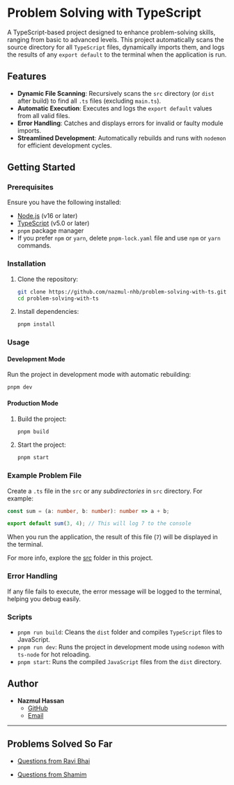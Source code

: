 # Problem Solving with TypeScript

A TypeScript-based project designed to enhance problem-solving skills, ranging from basic to advanced levels. This project automatically scans the source directory for all `TypeScript` files, dynamically imports them, and logs the results of any `export default` to the terminal when the application is run.

## Features

- **Dynamic File Scanning**: Recursively scans the `src` directory (or `dist` after build) to find all `.ts` files (excluding `main.ts`).
- **Automatic Execution**: Executes and logs the `export default` values from all valid files.
- **Error Handling**: Catches and displays errors for invalid or faulty module imports.
- **Streamlined Development**: Automatically rebuilds and runs with `nodemon` for efficient development cycles.

## Getting Started

### Prerequisites

Ensure you have the following installed:

- [Node.js](https://nodejs.org/) (v16 or later)
- [TypeScript](https://www.typescriptlang.org/) (v5.0 or later)
- `pnpm` package manager
- If you prefer `npm` or `yarn`, delete `pnpm-lock.yaml` file and use `npm` or `yarn` commands.

### Installation

1. Clone the repository:

   ```bash
   git clone https://github.com/nazmul-nhb/problem-solving-with-ts.git
   cd problem-solving-with-ts
   ```

2. Install dependencies:

   ```bash
   pnpm install
   ```

### Usage

#### Development Mode

Run the project in development mode with automatic rebuilding:

```bash
pnpm dev
```

#### Production Mode

1. Build the project:

   ```bash
   pnpm build
   ```

2. Start the project:

   ```bash
   pnpm start
   ```

### Example Problem File

Create a `.ts` file in the `src` or any *subdirectories* in `src` directory. For example:

```typescript
const sum = (a: number, b: number): number => a + b;

export default sum(3, 4); // This will log 7 to the console
```

When you run the application, the result of this file (`7`) will be displayed in the terminal.

For more info, explore the [src](src) folder in this project.

### Error Handling

If any file fails to execute, the error message will be logged to the terminal, helping you debug easily.

### Scripts

- `pnpm run build`: Cleans the `dist` folder and compiles `TypeScript` files to JavaScript.
- `pnpm run dev`: Runs the project in development mode using `nodemon` with `ts-node` for hot reloading.
- `pnpm start`: Runs the compiled `JavaScript` files from the `dist` directory.

## Author

- **Nazmul Hassan**  
  - [GitHub](https://github.com/nazmul-nhb)
  - [Email](mailto:nazmulnhb@gmail.com)

---

## Problems Solved So Far

- [Questions from Ravi Bhai](src/ravi_bhai/questions.md)

- [Questions from Shamim](src/shamim/questions.md)
